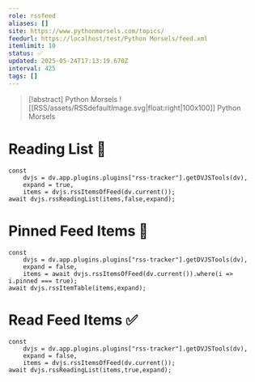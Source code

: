 ```yaml
---
role: rssfeed
aliases: []
site: https://www.pythonmorsels.com/topics/
feedurl: https://localhost/test/Python Morsels/feed.xml
itemlimit: 10
status: ✅
updated: 2025-05-24T17:13:19.670Z
interval: 425
tags: []
---
```


> [!abstract] Python Morsels
> ![[RSS/assets/RSSdefaultImage.svg|float:right|100x100]] Python Morsels

# Reading List 📑

~~~dataviewjs
const
	dvjs = dv.app.plugins.plugins["rss-tracker"].getDVJSTools(dv),
	expand = true,
	items = dvjs.rssItemsOfFeed(dv.current());
await dvjs.rssReadingList(items,false,expand);
~~~

# Pinned Feed Items 📍

~~~dataviewjs
const
	dvjs = dv.app.plugins.plugins["rss-tracker"].getDVJSTools(dv),
	expand = false,
	items = await dvjs.rssItemsOfFeed(dv.current()).where(i => i.pinned === true);
await dvjs.rssItemTable(items,expand);
~~~

# Read Feed Items ✅

~~~dataviewjs
const
	dvjs = dv.app.plugins.plugins["rss-tracker"].getDVJSTools(dv),
	expand = false,
	items = dvjs.rssItemsOfFeed(dv.current());
await dvjs.rssReadingList(items,true,expand);
~~~